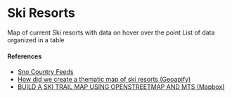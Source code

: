 # Ski Resorts
Map of current Ski resorts with data on hover over the point
List of data organized in a table

#### References
- [Sno Country Feeds](http://feeds.snocountry.net)
- [How did we create a thematic map of ski resorts (Geoapify)](https://www.geoapify.com/how-did-we-create-a-thematic-map-of-ski-resorts)
- [BUILD A SKI TRAIL MAP USING OPENSTREETMAP AND MTS (Mapbox)](https://www.mapbox.com/blog/build-a-ski-trail-map-using-openstreetmap-and-mts)
